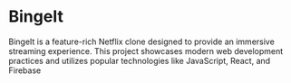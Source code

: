 # BingeIt
BingeIt is a feature-rich Netflix clone designed to provide an immersive streaming experience. This project showcases modern web development practices and utilizes popular technologies like JavaScript, React, and Firebase
